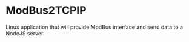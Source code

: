 # ModBus2TCPIP
Linux application that will provide ModBus interface and send data to a NodeJS server

